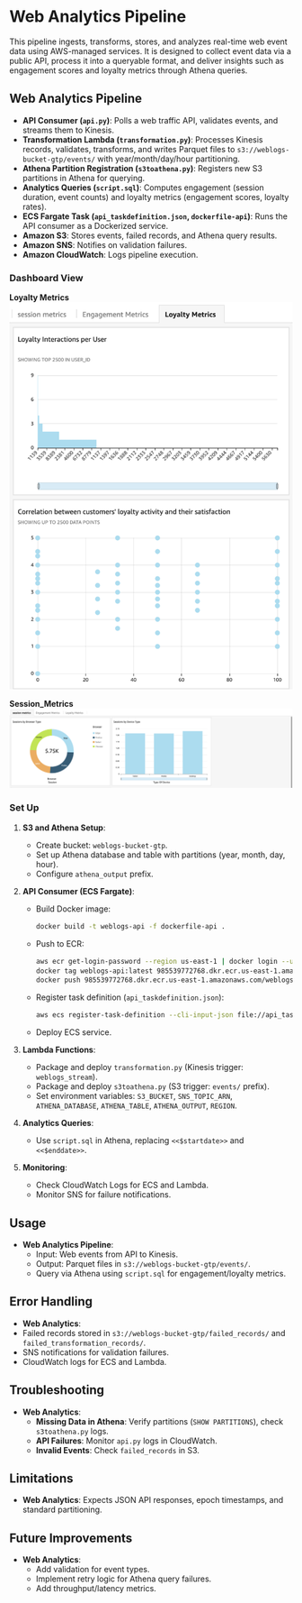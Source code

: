 #  Web Analytics Pipeline
This pipeline ingests, transforms, stores, and analyzes real-time web event data using AWS-managed services. It is designed to collect event data via a public API, process it into a queryable format, and deliver insights such as engagement scores and loyalty metrics through Athena queries.




## Web Analytics Pipeline
- **API Consumer (`api.py`)**: Polls a web traffic API, validates events, and streams them to Kinesis.
- **Transformation Lambda (`transformation.py`)**: Processes Kinesis records, validates, transforms, and writes Parquet files to `s3://weblogs-bucket-gtp/events/` with year/month/day/hour partitioning.
- **Athena Partition Registration (`s3toathena.py`)**: Registers new S3 partitions in Athena for querying.
- **Analytics Queries (`script.sql`)**: Computes engagement (session duration, event counts) and loyalty metrics (engagement scores, loyalty rates).
- **ECS Fargate Task (`api_taskdefinition.json`, `dockerfile-api`)**: Runs the API consumer as a Dockerized service.
- **Amazon S3**: Stores events, failed records, and Athena query results.
- **Amazon SNS**: Notifies on validation failures.
- **Amazon CloudWatch**: Logs pipeline execution.

### Dashboard View
**Loyalty Metrics**
![Loyalty_Metrics](../../../../images/WEB/loyalty_Metrics.png)

**Session_Metrics**
![Session_Metrics](../../../../images/WEB/Session_Metrics.png)


###  Set Up

1. **S3 and Athena Setup**:
   - Create bucket: `weblogs-bucket-gtp`.
   - Set up Athena database and table with partitions (year, month, day, hour).
   - Configure `athena_output` prefix.

2. **API Consumer (ECS Fargate)**:
   - Build Docker image:
     ```bash
     docker build -t weblogs-api -f dockerfile-api .
     ```
   - Push to ECR:
     ```bash
     aws ecr get-login-password --region us-east-1 | docker login --username AWS --password-stdin 985539772768.dkr.ecr.us-east-1.amazonaws.com
     docker tag weblogs-api:latest 985539772768.dkr.ecr.us-east-1.amazonaws.com/weblogs/api-gtp:api
     docker push 985539772768.dkr.ecr.us-east-1.amazonaws.com/weblogs/api-gtp:api
     ```
   - Register task definition (`api_taskdefinition.json`):
     ```bash
     aws ecs register-task-definition --cli-input-json file://api_taskdefinition.json
     ```
   - Deploy ECS service.

3. **Lambda Functions**:
   - Package and deploy `transformation.py` (Kinesis trigger: `weblogs_stream`).
   - Package and deploy `s3toathena.py` (S3 trigger: `events/` prefix).
   - Set environment variables: `S3_BUCKET`, `SNS_TOPIC_ARN`, `ATHENA_DATABASE`, `ATHENA_TABLE`, `ATHENA_OUTPUT`, `REGION`.

4. **Analytics Queries**:
   - Use `script.sql` in Athena, replacing `<<$startdate>>` and `<<$enddate>>`.

5. **Monitoring**:
   - Check CloudWatch Logs for ECS and Lambda.
   - Monitor SNS for failure notifications.


## Usage
- **Web Analytics Pipeline**:
  - Input: Web events from API to Kinesis.
  - Output: Parquet files in `s3://weblogs-bucket-gtp/events/`.
  - Query via Athena using `script.sql` for engagement/loyalty metrics.

## Error Handling
  - **Web Analytics**:
  - Failed records stored in `s3://weblogs-bucket-gtp/failed_records/` and `failed_transformation_records/`.
  - SNS notifications for validation failures.
  - CloudWatch logs for ECS and Lambda.

## Troubleshooting
- **Web Analytics**:
  - **Missing Data in Athena**: Verify partitions (`SHOW PARTITIONS`), check `s3toathena.py` logs.
  - **API Failures**: Monitor `api.py` logs in CloudWatch.
  - **Invalid Events**: Check `failed_records` in S3.


## Limitations
- **Web Analytics**: Expects JSON API responses, epoch timestamps, and standard partitioning.

## Future Improvements
- **Web Analytics**:
  - Add validation for event types.
  - Implement retry logic for Athena query failures.
  - Add throughput/latency metrics.